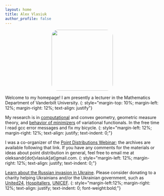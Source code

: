 ```yaml
---
layout: home
title: Alex Vlasiuk
author_profile: false
---
```

<div style="text-align: center">
<img src="/assets/images/st_george_isl.jpg" width="200" style="border-radius: 10%;" >
</div>

Welcome to my homepage! I am presently a lecturer in the Mathematics Department of Vanderbilt University.
{: style="margin-top: 10%; margin-left: 12%; margin-right: 12%; text-align: justify"}

My research is in [computational](/_pages/code) and convex geometry, geometric measure theory, and [behavior of minimizers](/_pages/math) of variational functionals. In the free time I read gcc error messages and fix my bicycle.
{: style="margin-left: 12%; margin-right: 12%; text-align: justify; text-indent: 0;"} 
<br>

I was a co-organizer of the [Point Distributions Webinar](https://vlasiuk.com/PDseminar/); the archives are available following that link. If you have any comments for the materials or ideas about point distribution in general, feel free to email me at oleksandr[dot]vlasiuk[at]gmail.com.
{: style="margin-left: 12%; margin-right: 12%; text-align: justify; text-indent: 0;"} 


[Learn about the Russian invasion in Ukraine](https://war.ukraine.ua). Please
consider donating to a charity helping Ukrainians and/or the Ukrainian government, such as 
[United24](https://u24.gov.ua), [Hospitallers](https://www.hospitallers.life), [UNICEF](https://www.unicef.org.uk/donate/donate-now-to-protect-children-in-ukraine). 
{: style="margin-left:12%; margin-right: 12%; text-align: justify; text-indent: 0; font-weight:bold;"} 
